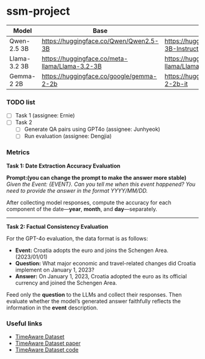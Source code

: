 # ssm-project

|Model|Base|Instruct|
|-|-|-|
|Qwen-2.5 3B|https://huggingface.co/Qwen/Qwen2.5-3B|https://huggingface.co/Qwen/Qwen2.5-3B-Instruct|
|Llama-3.2 3B|https://huggingface.co/meta-llama/Llama-3.2-3B|https://huggingface.co/meta-llama/Llama-3.2-3B-Instruct|
|Gemma-2 2B|https://huggingface.co/google/gemma-2-2b|https://huggingface.co/google/gemma-2-2b-it|

### TODO list
- [ ] Task 1 (assignee: Ernie)
- [ ] Task 2
  - [ ] Generate QA pairs using GPT4o  (assignee: Junhyeok)
  - [ ] Run evaluation  (assignee: Dengjia)

### Metrics



**Task 1: Date Extraction Accuracy Evaluation**

**Prompt:(you can change the prompt to make the answer more stable)**  
*Given the Event: {EVENT}. Can you tell me when this event happened? You need to provide the answer in the format YYYY/MM/DD.*

After collecting model responses, compute the accuracy for each component of the date—**year**, **month**, and **day**—separately.

---

**Task 2: Factual Consistency Evaluation**

For the GPT-4o evaluation, the data format is as follows:

- **Event:** Croatia adopts the euro and joins the Schengen Area. (2023/01/01)  
- **Question:** What major economic and travel-related changes did Croatia implement on January 1, 2023?  
- **Answer:** On January 1, 2023, Croatia adopted the euro as its official currency and joined the Schengen Area.

Feed only the **question** to the LLMs and collect their responses. Then evaluate whether the model’s generated answer faithfully reflects the information in the **event** description.



### Useful links
- [TimeAware Dataset](https://huggingface.co/datasets/hereldav/TimeAware)
- [TimeAware Dataset paper](https://arxiv.org/abs/2409.13338)
- [TimeAware Dataset code](https://github.com/vojtechbartek/timeaware)
